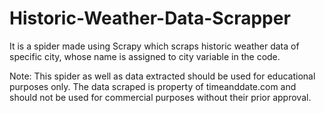 # Historic-Weather-Data-Scrapper
It is a spider made using Scrapy which scraps historic weather data of specific city, whose name is assigned to city variable in the code.

Note: This spider as well as data extracted should be used for educational purposes only. The data scraped is property of timeanddate.com and should not be used for commercial purposes without their prior approval.

